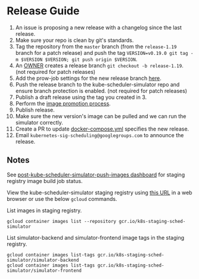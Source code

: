 # Release Guide

1. An issue is proposing a new release with a changelog since the last release.
2. Make sure your repo is clean by git's standards.
3. Tag the repository from the `master` branch (from the `release-1.19` branch for a patch release) and push the tag `VERSION=v0.19.0 git tag -m $VERSION $VERSION; git push origin $VERSION`.
4. An [OWNER](OWNERS) creates a release branch `git checkout -b release-1.19`. (not required for patch releases)
5. Add the prow-job settings for the new release branch [here](https://github.com/kubernetes/test-infra/tree/master/config/jobs/kubernetes-sigs/kube-scheduler-simulator). 
6. Push the release branch to the kube-scheduler-simulator repo and ensure branch protection is enabled. (not required for patch releases)
7. Publish a draft release using the tag you created in 3.
8. Perform the [image promotion process](https://github.com/kubernetes/k8s.io/tree/main/k8s.gcr.io#image-promoter).
9. Publish release.
10. Make sure the new version's image can be pulled and we can run the simulator correctly.
11. Create a PR to update [docker-compose.yml](./docker-compose.yml) specifies the new release.
12. Email `kubernetes-sig-scheduling@googlegroups.com` to announce the release.

## Notes
See [post-kube-scheduler-simulator-push-images dashboard](https://testgrid.k8s.io/sig-scheduling#post-kube-scheduler-simulator-push-images) for staging registry image build job status.

View the kube-scheduler-simulator staging registry using [this URL](https://console.cloud.google.com/gcr/images/k8s-staging-sched-simulator/GLOBAL) in a web browser
or use the below `gcloud` commands.

List images in staging registry.
```shell
gcloud container images list --repository gcr.io/k8s-staging-sched-simulator
```

List simulator-backend and simulator-frontend image tags in the staging registry.
```shell
gcloud container images list-tags gcr.io/k8s-staging-sched-simulator/simulator-backend
gcloud container images list-tags gcr.io/k8s-staging-sched-simulator/simulator-frontend
```
